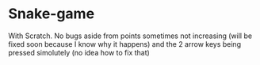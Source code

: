 # Snake-game
With Scratch. No bugs aside from points sometimes not increasing (will be fixed soon because I know why it happens) and the 2 arrow keys being pressed simolutely (no idea how to fix that)
